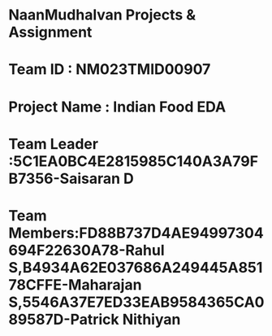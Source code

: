 # NaanMudhalvan Projects & Assignment 
# Team ID : NM023TMID00907
# Project Name : Indian Food EDA 
# Team Leader :5C1EA0BC4E2815985C140A3A79FB7356-Saisaran D
# Team Members:FD88B737D4AE94997304694F22630A78-Rahul S,B4934A62E037686A249445A85178CFFE-Maharajan S,5546A37E7ED33EAB9584365CA089587D-Patrick Nithiyan


